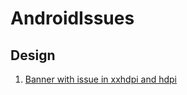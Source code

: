 # AndroidIssues

## Design

1) [Banner with issue in xxhdpi and hdpi](https://github.com/testacnt145/AndroidIssues/blob/master/Design/BannerXxHdpi.md)
